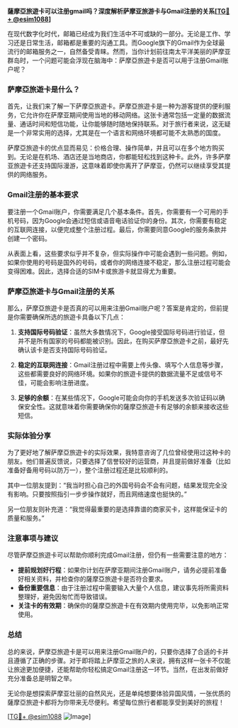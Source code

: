 **薩摩亞旅遊卡可以注册gmail吗？深度解析萨摩亚旅游卡与Gmail注册的关系[[TG💪+ @esim1088](https://t.me/s/esim1088)]**

在现代数字化时代，邮箱已经成为我们生活中不可或缺的一部分。无论是工作、学习还是日常生活，邮箱都是重要的沟通工具。而Google旗下的Gmail作为全球最流行的邮箱服务之一，自然备受青睐。然而，当你计划前往南太平洋美丽的萨摩亚群岛时，一个问题可能会浮现在脑海中：萨摩亞旅遊卡是否可以用于注册Gmail账户呢？

### 萨摩亞旅遊卡是什么？

首先，让我们来了解一下萨摩亞旅遊卡。萨摩亞旅遊卡是一种为游客提供的便利服务，它允许你在萨摩亚期间使用当地的移动网络。这张卡通常包括一定量的数据流量、通话时间和短信功能，让你能够随时随地保持联系。对于旅行者来说，这无疑是一个非常实用的选择，尤其是在一个语言和网络环境都可能不太熟悉的国度。

萨摩亞旅遊卡的优点显而易见：价格合理、操作简单，并且可以在多个地方购买到。无论是在机场、酒店还是当地商店，你都能轻松找到这种卡。此外，许多萨摩亚旅遊卡还支持国际漫游，这意味着即使你离开了萨摩亚，仍然可以继续享受其提供的网络服务。

### Gmail注册的基本要求

要注册一个Gmail账户，你需要满足几个基本条件。首先，你需要有一个可用的手机号码，因为Google会通过短信或语音电话验证你的身份。其次，你需要有稳定的互联网连接，以便完成整个注册过程。最后，你需要同意Google的服务条款并创建一个密码。

从表面上看，这些要求似乎并不复杂，但实际操作中可能会遇到一些问题。例如，如果你使用的号码是国外的号码，或者你的网络连接不稳定，那么注册过程可能会变得困难。因此，选择合适的SIM卡或旅游卡就显得尤为重要。

### 萨摩亞旅遊卡与Gmail注册的关系

那么，萨摩亞旅遊卡是否真的可以用来注册Gmail账户呢？答案是肯定的，但前提是你需要确保所选的旅遊卡具备以下几点：

1. **支持国际号码验证**：虽然大多数情况下，Google接受国际号码进行验证，但并不是所有国家的号码都能被识别。因此，在购买萨摩亞旅遊卡之前，最好先确认该卡是否支持国际号码验证。

2. **稳定的互联网连接**：Gmail注册过程中需要上传头像、填写个人信息等步骤，这些都需要良好的网络环境。如果你的旅遊卡提供的数据流量不足或信号不佳，可能会影响注册进度。

3. **足够的余额**：在某些情况下，Google可能会向你的手机发送多次验证码以确保安全性。这就意味着你需要确保你的薩摩亞旅遊卡有足够的余额来接收这些短信。

### 实际体验分享

为了更好地了解萨摩亞旅遊卡的实际效果，我特意咨询了几位曾经使用过这种卡的朋友。他们普遍反馈说，只要选择了信誉较好的运营商，并且提前做好准备（比如准备好备用号码以防万一），整个注册过程还是比较顺利的。

其中一位朋友提到：“我当时担心自己的外国号码会不会有问题，结果发现完全没有影响。只要按照指引一步步操作就好，而且网络速度也挺快的。”

另一位朋友则补充道：“我觉得最重要的是选择靠谱的商家买卡，这样能保证卡的质量和服务。”

### 注意事项与建议

尽管萨摩亞旅遊卡可以帮助你顺利完成Gmail注册，但仍有一些需要注意的地方：

- **提前规划好行程**：如果你计划在萨摩亚期间注册Gmail账户，请务必提前准备好相关资料，并检查你的薩摩亞旅遊卡是否符合要求。
- **备份重要信息**：由于注册过程中需要输入大量个人信息，建议事先将所需资料整理好，避免因匆忙而导致错误。
- **关注卡的有效期**：确保你的薩摩亞旅遊卡在有效期内使用完毕，以免影响正常使用。

### 总结

总的来说，萨摩亞旅遊卡是可以用来注册Gmail账户的，只要你选择了合适的卡并且遵循了正确的步骤。对于即将踏上萨摩亚之旅的人来说，拥有这样一张卡不仅能让旅途更加便捷，还能帮助你轻松搞定Gmail注册这一环节。当然，在出发前做好充分准备总是明智之举。

无论你是想探索萨摩亚壮丽的自然风光，还是单纯想要体验异国风情，一张优质的薩摩亞旅遊卡都将为你带来无尽便利。希望每位旅行者都能享受到美好的旅程！

[[TG💪+ @esim1088](https://t.me/s/esim1088) ![Image](https://i.postimg.cc/4NQfJmqS/Snipaste-2025-05-13-00-14-12.png)]